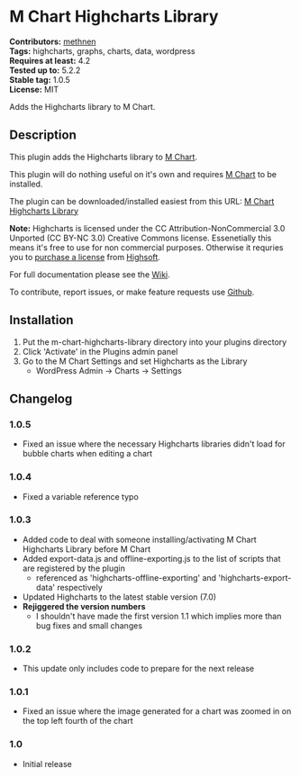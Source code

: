 # M Chart Highcharts Library #
**Contributors:** [methnen](https://profiles.wordpress.org/methnen)  
**Tags:** highcharts, graphs, charts, data, wordpress  
**Requires at least:** 4.2  
**Tested up to:** 5.2.2  
**Stable tag:** 1.0.5  
**License:** MIT  

Adds the Highcharts library to M Chart.

## Description ##

This plugin adds the Highcharts library to [M Chart](https://wordpress.org/plugins/m-chart/).

This plugin will do nothing useful on it's own and requires [M Chart](https://wordpress.org/plugins/m-chart/) to be installed.

The plugin can be downloaded/installed easiest from this URL: [M Chart Highcharts Library](https://github.com/methnen/m-chart-highcharts-library/raw/master/plugin.zip)

**Note:** Highcharts is licensed under the CC Attribution-NonCommercial 3.0 Unported (CC BY-NC 3.0) Creative Commons license. Essenetially this means it's free to use for non commercial purposes. Otherwise it requries you to [purchase a license](https://shop.highsoft.com/highcharts) from [Highsoft](https://www.highcharts.com/about).

For full documentation please see the [Wiki](https://github.com/methnen/m-chart/wiki).

To contribute, report issues, or make feature requests use [Github](https://github.com/methnen/m-chart-highcharts/).

## Installation ##

1. Put the m-chart-highcharts-library directory into your plugins directory
2. Click 'Activate' in the Plugins admin panel
3. Go to the M Chart Settings and set Highcharts as the Library
	- WordPress Admin -> Charts -> Settings

## Changelog ##

### 1.0.5 ###

* Fixed an issue where the necessary Highcharts libraries didn't load for bubble charts when editing a chart

### 1.0.4 ###

* Fixed a variable reference typo

### 1.0.3 ###

* Added code to deal with someone installing/activating M Chart Highcharts Library before M Chart
* Added export-data.js and offline-exporting.js to the list of scripts that are registered by the plugin
	* referenced as 'highcharts-offline-exporting' and 'highcharts-export-data' respectively
* Updated Highcharts to the latest stable version (7.0)
* **Rejiggered the version numbers**
	* I shouldn't have made the first version 1.1 which implies more than bug fixes and small changes

### 1.0.2 ###

* This update only includes code to prepare for the next release

### 1.0.1 ###

* Fixed an issue where the image generated for a chart was zoomed in on the top left fourth of the chart

### 1.0 ###

* Initial release
